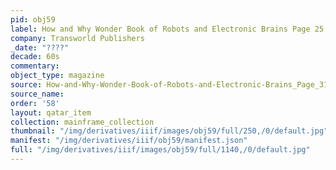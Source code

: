 ```yaml
---
pid: obj59
label: How and Why Wonder Book of Robots and Electronic Brains Page 25
company: Transworld Publishers
_date: "????"
decade: 60s
commentary:
object_type: magazine
source: How-and-Why-Wonder-Book-of-Robots-and-Electronic-Brains_Page_31
source_name:
order: '58'
layout: qatar_item
collection: mainframe_collection
thumbnail: "/img/derivatives/iiif/images/obj59/full/250,/0/default.jpg"
manifest: "/img/derivatives/iiif/obj59/manifest.json"
full: "/img/derivatives/iiif/images/obj59/full/1140,/0/default.jpg"
---
```

